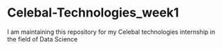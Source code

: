 # Celebal-Technologies_week1
I am maintaining this repository for my Celebal technologies internship in the field of Data Science
